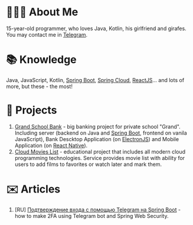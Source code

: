 # 👨🏻‍💻 About Me
15-year-old programmer, who loves Java, Kotlin, his girlfriend and girafes.
You may contact me in [Telegram](https://t.me/munoon).

# 📚 Knowledge
Java, JavaScript, Kotlin, [Spring Boot](https://spring.io/), [Spring Cloud](https://spring.io/projects/spring-cloud), [ReactJS](https://reactjs.org/)... and lots of more, but these - the most!

# 💎 Projects
1. [Grand School Bank](https://github.com/Grand-School) - big banking project for private school "Grand". Including server (backend on Java and [Spring Boot](https://spring.io/), frontend on vanila JavaScript), Bank Descktop Application (on [ElectronJS](https://www.electronjs.org/)) and Mobile Application (on [React Native](https://reactnative.dev/)).
2. [Cloud Movies List](https://github.com/Munoon/Cloud-Movies-List) - educational project that includes all modern cloud programming technologies. Service provides movie list with ability for users to add films to favorites or watch later and mark them.

# ✉️ Articles
1. [RU] [Подтверждение входа с помощью Telegram на Spring Boot](https://habr.com/ru/post/501728/) - how to make 2FA using Telegram bot and Spring Web Security.
